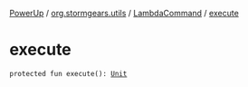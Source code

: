 [PowerUp](../../index.md) / [org.stormgears.utils](../index.md) / [LambdaCommand](index.md) / [execute](./execute.md)

# execute

`protected fun execute(): `[`Unit`](https://kotlinlang.org/api/latest/jvm/stdlib/kotlin/-unit/index.html)